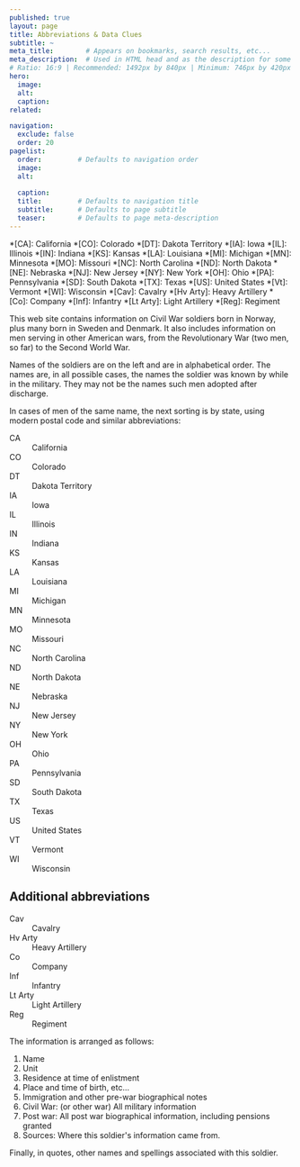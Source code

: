 ```yaml
---
published: true
layout: page
title: Abbreviations & Data Clues
subtitle: ~
meta_title:        # Appears on bookmarks, search results, etc...
meta_description:  # Used in HTML head and as the description for some search engines
# Ratio: 16:9 | Recommended: 1492px by 840px | Minimum: 746px by 420px
hero:
  image:
  alt:
  caption:
related:

navigation:
  exclude: false
  order: 20
pagelist:
  order:         # Defaults to navigation order
  image: 
  alt:
 
  caption:   
  title:         # Defaults to navigation title
  subtitle:      # Defaults to page subtitle
  teaser:        # Defaults to page meta-description  
---   
```

*[CA]: California
*[CO]: Colorado
*[DT]: Dakota Territory
*[IA]: Iowa
*[IL]: Illinois
*[IN]: Indiana
*[KS]: Kansas
*[LA]: Louisiana
*[MI]: Michigan
*[MN]: Minnesota
*[MO]: Missouri
*[NC]: North Carolina
*[ND]: North Dakota
*[NE]: Nebraska
*[NJ]: New Jersey
*[NY]: New York
*[OH]: Ohio
*[PA]: Pennsylvania
*[SD]: South Dakota
*[TX]: Texas
*[US]: United States
*[Vt]: Vermont
*[WI]: Wisconsin
*[Cav]: Cavalry
*[Hv Arty]: Heavy Artillery
*[Co]: Company
*[Inf]: Infantry
*[Lt Arty]: Light Artillery
*[Reg]: Regiment

This web site contains information on Civil War soldiers born in Norway, plus many born in Sweden and Denmark. It also includes information on men serving in other American wars, from the Revolutionary War (two men, so far) to the Second World War.

Names of the soldiers are on the left and are in alphabetical order. The names are, in all possible cases, the names the soldier was known by while in the military. They may not be the names such men adopted after discharge. 

In cases of men of the same name, the next sorting is by state, using modern postal code and similar abbreviations:

   <dl>
    <dt>CA</dt>
    <dd>California</dd>
    <dt>CO</dt>
    <dd>Colorado</dd>
    <dt>DT</dt>
    <dd>Dakota Territory</dd>
    <dt>IA</dt>
    <dd>Iowa</dd>
    <dt>IL</dt>
    <dd>Illinois</dd>
    <dt>IN</dt>
    <dd>Indiana</dd>
    <dt>KS</dt>
    <dd>Kansas</dd>
    <dt>LA</dt>
    <dd>Louisiana</dd>
    <dt>MI</dt>
    <dd>Michigan</dd>
    <dt>MN</dt>
    <dd>Minnesota</dd>
    <dt>MO</dt>
    <dd>Missouri</dd>
    <dt>NC</dt>
    <dd>North Carolina</dd>
    <dt>ND</dt>
    <dd>North Dakota</dd>
    <dt>NE</dt>
    <dd>Nebraska</dd>
    <dt>NJ</dt>
    <dd>New Jersey</dd>
    <dt>NY</dt>
    <dd>New York</dd>
    <dt>OH</dt>
    <dd>Ohio</dd>
    <dt>PA</dt>
    <dd>Pennsylvania</dd>
    <dt>SD</dt>
    <dd>South Dakota</dd>
    <dt>TX</dt>
    <dd>Texas</dd>
    <dt>US</dt>
    <dd>United States</dd>
    <dt>VT</dt>
    <dd>Vermont</dd>
    <dt>WI</dt>
    <dd>Wisconsin</dd>
   </dl>

Additional abbreviations
------------------------

   <dl>      
    <dt>Cav</dt>
    <dd>Cavalry</dd>
    <dt>Hv Arty</dt>
    <dd>Heavy Artillery </dd>
    <dt>Co </dt>
    <dd>Company</dd>
    <dt>Inf</dt>
    <dd>Infantry</dd>
    <dt>Lt Arty</dt>
    <dd>Light Artillery</dd>
    <dt>Reg</dt>
    <dd>Regiment</dd>
   </dl>

The information is arranged as follows:

1. Name
1. Unit
1. Residence at time of enlistment
1. Place and time of birth, etc…
1. Immigration and other pre-war biographical notes
1. Civil War: (or other war) All military information
1. Post war: All post war biographical information, including pensions granted
1. Sources: Where this soldier's information came from.

Finally, in quotes, other names and spellings associated with this soldier. 